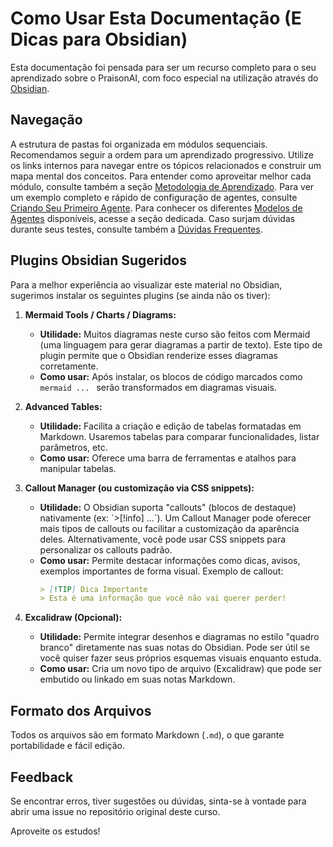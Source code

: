 # Como Usar Esta Documentação (E Dicas para Obsidian)

Esta documentação foi pensada para ser um recurso completo para o seu aprendizado sobre o PraisonAI, com foco especial na utilização através do [Obsidian](https://obsidian.md/).

## Navegação

A estrutura de pastas foi organizada em módulos sequenciais. Recomendamos seguir a ordem para um aprendizado progressivo. Utilize os links internos para navegar entre os tópicos relacionados e construir um mapa mental dos conceitos. Para entender como aproveitar melhor cada módulo, consulte também a seção [Metodologia de Aprendizado](03_metodologia_de_aprendizado.md).
Para ver um exemplo completo e rápido de configuração de agentes, consulte [Criando Seu Primeiro Agente](../03_usando_praisonai/04_criando_seu_primeiro_agente.md). Para conhecer os diferentes [Modelos de Agentes](../03_usando_praisonai/05_modelos_de_agentes.md) disponíveis, acesse a seção dedicada.
Caso surjam dúvidas durante seus testes, consulte também a [Dúvidas Frequentes](../09_duvidas_frequentes.md).

## Plugins Obsidian Sugeridos

Para a melhor experiência ao visualizar este material no Obsidian, sugerimos instalar os seguintes plugins (se ainda não os tiver):

1.  **Mermaid Tools / Charts / Diagrams:**
    *   **Utilidade:** Muitos diagramas neste curso são feitos com Mermaid (uma linguagem para gerar diagramas a partir de texto). Este tipo de plugin permite que o Obsidian renderize esses diagramas corretamente.
    *   **Como usar:** Após instalar, os blocos de código marcados como ```mermaid ... ``` serão transformados em diagramas visuais.

2.  **Advanced Tables:**
    *   **Utilidade:** Facilita a criação e edição de tabelas formatadas em Markdown. Usaremos tabelas para comparar funcionalidades, listar parâmetros, etc.
    *   **Como usar:** Oferece uma barra de ferramentas e atalhos para manipular tabelas.

3.  **Callout Manager (ou customização via CSS snippets):**
    *   **Utilidade:** O Obsidian suporta "callouts" (blocos de destaque) nativamente (ex: \`>[!info] ...\`). Um Callout Manager pode oferecer mais tipos de callouts ou facilitar a customização da aparência deles. Alternativamente, você pode usar CSS snippets para personalizar os callouts padrão.
    *   **Como usar:** Permite destacar informações como dicas, avisos, exemplos importantes de forma visual. Exemplo de callout:
        ```markdown
        > [!TIP] Dica Importante
        > Esta é uma informação que você não vai querer perder!
        ```

4.  **Excalidraw (Opcional):**
    *   **Utilidade:** Permite integrar desenhos e diagramas no estilo "quadro branco" diretamente nas suas notas do Obsidian. Pode ser útil se você quiser fazer seus próprios esquemas visuais enquanto estuda.
    *   **Como usar:** Cria um novo tipo de arquivo (Excalidraw) que pode ser embutido ou linkado em suas notas Markdown.

## Formato dos Arquivos

Todos os arquivos são em formato Markdown (`.md`), o que garante portabilidade e fácil edição.

## Feedback

Se encontrar erros, tiver sugestões ou dúvidas, sinta-se à vontade para abrir uma issue no repositório original deste curso.

Aproveite os estudos!
